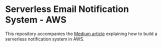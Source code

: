 # Serverless Email Notification System - AWS

This repository accompanies the [Medium article](https://medium.com/aws-in-plain-english/serverless-email-notifications-in-aws-7863128e8a6f) explaining how to build a serverless notification system in AWS.
